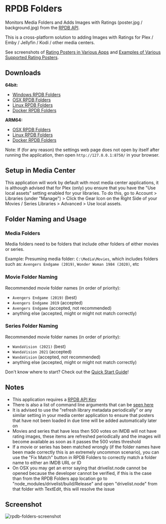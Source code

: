 # RPDB Folders

Monitors Media Folders and Adds Images with Ratings (poster.jpg / background.jpg) from the [RPDB API](https://ratingposterdb.com/).

This is a cross-platform solution to adding Images with Ratings for Plex / Emby / Jellyfin / Kodi / other media centers.

See screenshots of [Rating Posters in Various Apps](https://ratingposterdb.com/#see-it-in-action) and [Examples of Various Supported Rating Posters](https://ratingposterdb.com/examples/).

## Downloads

**64bit:**

- [Windows RPDB Folders](https://github.com/RatingPosterDB/rpdb-folders/releases/latest/download/win-rpdb-folders-x64.zip)
- [OSX RPDB Folders](https://github.com/RatingPosterDB/rpdb-folders/releases/latest/download/osx-rpdb-folders-x64.zip)
- [Linux RPDB Folders](https://github.com/RatingPosterDB/rpdb-folders/releases/latest/download/linux-rpdb-folders-x64.zip)
- [Docker RPDB Folders](https://hub.docker.com/r/jaruba/rpdb-folders-docker)

**ARM64:**

- [OSX RPDB Folders](https://github.com/RatingPosterDB/rpdb-folders/releases/latest/download/osx-rpdb-folders-arm64.zip)
- [Linux RPDB Folders](https://github.com/RatingPosterDB/rpdb-folders/releases/latest/download/linux-rpdb-folders-arm64.zip)
- [Docker RPDB Folders](https://hub.docker.com/r/jaruba/rpdb-folders-docker)

Note: If (for any reason) the settings web page does not open by itself after running the application, then open `http://127.0.0.1:8750/` in your browser.

## Setup in Media Center

This application will work by default with most media center applications, it is although advised that for Plex (only) you ensure that you have the "Use local assets" setting enabled for your libraries. To do this, go to Account > Libraries (under "Manage") > Click the Gear Icon on the Right Side of your Movies / Series Libraries > Advanced > Use local assets.

## Folder Naming and Usage

### Media Folders

Media folders need to be folders that include other folders of either movies or series.

Example: Presuming media folder: `C:\Media\Movies`, which includes folders such as: `Avengers Endgame (2019)`, `Wonder Woman 1984 (2020)`, etc

### Movie Folder Naming

Recommended movie folder names (in order of priority):
- `Avengers Endgame (2019)` (best)
- `Avengers Endgame 2019` (accepted)
- `Avengers Endgame` (accepted, not recommended)
- anything else (accepted, might or might not match correctly)

### Series Folder Naming

Recommended movie folder names (in order of priority):
- `WandaVision (2021)` (best)
- `WandaVision 2021` (accepted)
- `WandaVision` (accepted, not recommended)
- anything else (accepted, might or might not match correctly)

Don't know where to start? Check out the [Quick Start Guide](https://github.com/RatingPosterDB/rpdb-folders/wiki/Quick-Start-Guide)!

## Notes

- This application requires a [RPDB API Key](https://ratingposterdb.com/api-key/)
- There is also a list of command line arguments that can be [seen here](https://github.com/RatingPosterDB/rpdb-folders/wiki/Command-Line-Arguments)
- It is advised to use the "refresh library metadata periodically" or any similar setting in your media center application to ensure that posters that have not been loaded in due time will be added automatically later on
- Movies and series that have less then 500 votes on IMDB will not have rating images, these items are refreshed periodically and the images will become available as soon as it passes the 500 votes threshold
- If a movie or series has been matched wrongly (if the folder names have been made correctly this is an extremely uncommon scenario), you can use the "Fix Match" button in RPDB Folders to correctly match a folder name to either an IMDB URL or ID
- On OSX you may get an error saying that drivelist.node cannot be opened because the developer cannot be verified, if this is the case than from the RPDB Folders app location go to "node_modules/drivelist/build/Release" and open "drivelist.node" from that folder with TextEdit, this will resolve the issue

## Screenshot

![rpdb-folders-screenshot](https://user-images.githubusercontent.com/1777923/120939500-09f79200-c721-11eb-8e82-3db011eb20b3.jpg)

